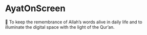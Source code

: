 # AyatOnScreen
📌 To keep the remembrance of Allah’s words alive in daily life and to illuminate the digital space with the light of the Qur’an.
